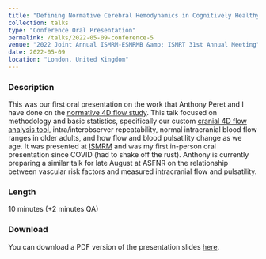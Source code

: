 ```yaml
---
title: "Defining Normative Cerebral Hemodynamics in Cognitively Healthy Older Adults with 4D Flow MRI"
collection: talks
type: "Conference Oral Presentation"
permalink: /talks/2022-05-09-conference-5
venue: "2022 Joint Annual ISMRM-ESMRMB &amp; ISMRT 31st Annual Meeting"
date: 2022-05-09
location: "London, United Kingdom"
---
```

### Description
This was our first oral presentation on the work that Anthony Peret and I have done on the [normative 4D flow study](https://gsroberts1.github.io/research/normals). This talk focused on methodology and basic statistics, specifically our custom [cranial 4D flow analysis tool](https://gsroberts1.github.io/research/qvt), intra/interobserver repeatability, normal intracranial blood flow ranges in older adults, and how flow and blood pulsatility change as we age. It was presented at [ISMRM](https://www.ismrm.org/) and was my first in-person oral presentation since COVID (had to shake off the rust). Anthony is currently preparing a similar talk for late August at ASFNR on the relationship between vascular risk factors and measured intracranial flow and pulsatility.

### Length
10 minutes (+2 minutes QA)

### Download
You can download a PDF version of the presentation slides [here](/files/normals_ismrm.pdf).